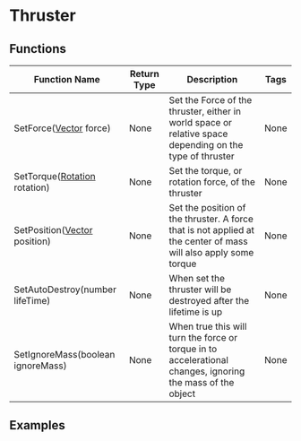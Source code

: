 # Thruster

## Functions

| Function Name                                        | Return Type | Description                                                                                                     | Tags |
|------------------------------------------------------|-------------|-----------------------------------------------------------------------------------------------------------------|------|
| SetForce([Vector](../types/vector.md) force)         | None        | Set the Force of the thruster, either in world space or relative space depending on the type of thruster        | None |
| SetTorque([Rotation](../types/rotation.md) rotation) | None        | Set the torque, or rotation force, of the thruster                                                              | None |
| SetPosition([Vector](../types/vector.md) position)   | None        | Set the position of the thruster. A force that is not applied at the center of mass will also apply some torque | None |
| SetAutoDestroy(number lifeTime)                      | None        | When set the thruster will be destroyed after the lifetime is up                                                | None |
| SetIgnoreMass(boolean ignoreMass)                    | None        | When true this will turn the force or torque in to accelerational changes, ignoring the mass of the object      | None |

## Examples